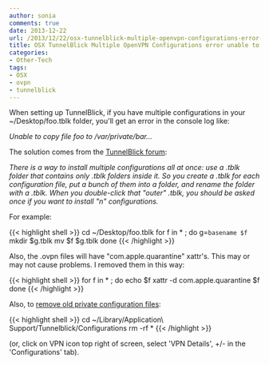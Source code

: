 ```yaml
---
author: sonia
comments: true
date: 2013-12-22
url: /2013/12/22/osx-tunnelblick-multiple-openvpn-configurations-error-unable-to-copy/
title: OSX TunnelBlick Multiple OpenVPN Configurations error unable to copy
categories:
- Other-Tech
tags:
- OSX
- ovpn
- tunnelblick
---
```


When setting up TunnelBlick, if you have multiple configurations in your ~/Desktop/foo.tblk folder, you'll get an error in the console log like:

<!--more-->

_Unable to copy file foo to /var/private/bar..._


The solution comes from the [TunnelBlick forum](https://groups.google.com/forum/#!msg/tunnelblick-discuss/Gp6OJn_8NxI/nAuvDP1RMxIJ):


_There is a way to install multiple configurations all at once: use a .tblk folder that contains only .tblk folders inside it. So you create a .tblk for each configuration file, put a bunch of them into a folder, and rename the folder with a .tblk. When you double-click that "outer" .tblk, you should be asked once if you want to install "n" configurations._


For example:

{{< highlight shell >}}
cd ~/Desktop/foo.tblk
for f in * ; do
  g=`basename $f`
  mkdir $g.tblk
  mv $f $g.tblk
done
{{< /highlight >}}

Also, the .ovpn files will have "com.apple.quarantine" xattr's. This may or may not cause problems. I removed them in this way:

{{< highlight shell >}}
for f in * ; do
  echo $f
  xattr -d com.apple.quarantine $f
done
{{< /highlight >}}

Also, to [remove old private configuration files](https://groups.google.com/forum/#!topic/tunnelblick-discuss/Th_ESRKPpCo):

{{< highlight shell >}}
cd ~/Library/Application\ Support/Tunnelblick/Configurations
rm -rf *
{{< /highlight >}}

(or, click on VPN icon top right of screen, select 'VPN Details', +/- in the 'Configurations' tab).


